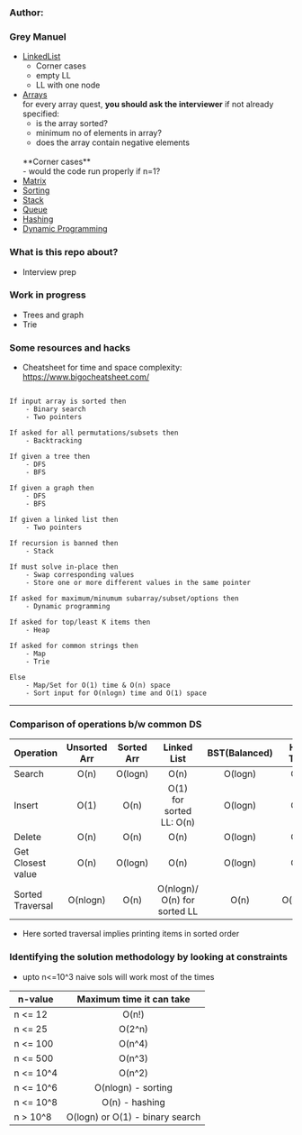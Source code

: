 ### Author:
### Grey Manuel

- [LinkedList](LinkedList/)
    <br>
    - Corner cases
    - empty LL
    - LL with one node
- [Arrays](Arrays/)
    <br>
    for every array quest, **you should ask the interviewer** if not already specified:
    - is the array sorted?
    - minimum no of elements in array?
    - does the array contain negative elements
    <br>
    **Corner cases** <br>
    - would the code run properly if n=1?
- [Matrix](Matrix/)
- [Sorting](Sorting/)
- [Stack](Stack/)
- [Queue](Queue/)
- [Hashing](Hashing/)
- [Dynamic Programming](DP_striver/)

### What is this repo about?
- Interview prep

### Work in progress
- Trees and graph
- Trie

### Some resources and hacks

- Cheatsheet for time and space complexity:
https://www.bigocheatsheet.com/


```

If input array is sorted then
    - Binary search
    - Two pointers

If asked for all permutations/subsets then
    - Backtracking

If given a tree then
    - DFS
    - BFS

If given a graph then
    - DFS
    - BFS

If given a linked list then
    - Two pointers

If recursion is banned then
    - Stack

If must solve in-place then
    - Swap corresponding values
    - Store one or more different values in the same pointer

If asked for maximum/minumum subarray/subset/options then
    - Dynamic programming

If asked for top/least K items then
    - Heap

If asked for common strings then
    - Map
    - Trie

Else
    - Map/Set for O(1) time & O(n) space
    - Sort input for O(nlogn) time and O(1) space

```

<hr>

### Comparison of operations b/w common DS

Operation | Unsorted Arr | Sorted Arr | Linked List | BST(Balanced) | Hash Table
------- | :------: | :------: | :------:  | :------: | :------: |
Search | O(n) | O(logn) | O(n) | O(logn) |  O(1) |
Insert | O(1) | O(n) | O(1) <br> for sorted LL: O(n) | O(logn) | O(1) |
Delete | O(n) | O(n) | O(n) |  O(logn) | O(1) |
Get Closest value | O(n) | O(logn) | O(n) | O(logn) | O(1) |
Sorted Traversal | O(nlogn) | O(n) | O(nlogn)/ O(n) for sorted LL | O(n) | O(nlogn)

-  Here sorted traversal implies printing items in sorted order

### Identifying the solution methodology by looking at constraints
- upto n<=10^3 naive sols will work most of the times

n-value | Maximum time it can take |
------- | :----------------: |
n <= 12 | O(n!)
n <= 25 | O(2^n)
n <= 100 | O(n^4)
n <= 500 | O(n^3)
n <= 10^4 | O(n^2)
n <= 10^6 | O(nlogn) - sorting
n <= 10^8 | O(n) - hashing
n > 10^8 | O(logn) or O(1) - binary search


